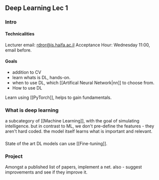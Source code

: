 ## Deep Learning Lec 1
### Intro
#### Technicalities
Lecturer email: rdror@is.haifa.ac.il
Acceptance Hour: Wednesday 11:00, email before.
#### Goals
* addition to CV
* learn whats is DL, hands-on.
* when to use DL, which [[Artifical Neural Network|nn]] to choose from.
* How to use DL

Learn using [[PyTorch]], helps to gain fundamentals. 

### What is deep learning 
a subcategory of [[Machine Learning]], with the goal of simulating intelligence. but in contrast to ML, we don't pre-define the features - they aren't hard coded. the model itself learns what is important and relevant.

### 
State of the art DL models can use [[Fine-tuning]]. 
### Project
Amongst a published list of papers, implement a net. also - suggest improvements and see if they improve it.